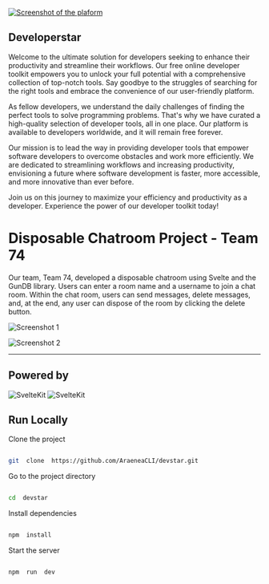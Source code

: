 [![Screenshot of the plaform](platform-screenshot.png)](https://developerstar.com)

## Developerstar

Welcome to the ultimate solution for developers seeking to enhance their productivity and streamline their workflows. Our free online developer toolkit empowers you to unlock your full potential with a comprehensive collection of top-notch tools. Say goodbye to the struggles of searching for the right tools and embrace the convenience of our user-friendly platform.

As fellow developers, we understand the daily challenges of finding the perfect tools to solve programming problems. That's why we have curated a high-quality selection of developer tools, all in one place. Our platform is available to developers worldwide, and it will remain free forever.

Our mission is to lead the way in providing developer tools that empower software developers to overcome obstacles and work more efficiently. We are dedicated to streamlining workflows and increasing productivity, envisioning a future where software development is faster, more accessible, and more innovative than ever before.

Join us on this journey to maximize your efficiency and productivity as a developer. Experience the power of our developer toolkit today!



# Disposable Chatroom Project - Team 74

Our team, Team 74, developed a disposable chatroom using Svelte and the GunDB library. Users can enter a room name and a username to join a chat room. Within the chat room, users can send messages, delete messages, and, at the end, any user can dispose of the room by clicking the delete button.

![Screenshot 1](https://i.postimg.cc/tC0W6Bxd/Screenshot-2024-07-12-204633.png)

![Screenshot 2](https://i.postimg.cc/ydt9vPrH/Screenshot-2024-07-12-204737.png)

---

## Powered by

![SvelteKit](https://img.shields.io/badge/SvelteKit-FF3E00?style=for-the-badge&logo=Svelte&logoColor=white) ![SvelteKit](https://img.shields.io/badge/Tailwind_CSS-38B2AC?style=for-the-badge&logo=tailwind-css&logoColor=white)

## Run Locally

Clone the project

```bash

git  clone  https://github.com/AraeneaCLI/devstar.git

```

Go to the project directory

```bash

cd  devstar

```

Install dependencies

```bash

npm  install

```

Start the server

```bash

npm  run  dev

```

